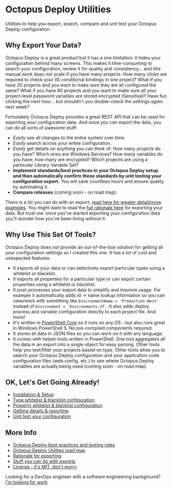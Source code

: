 
# Octopus Deploy Utilities

Utilities to help you export, search, compare and unit test your Octopus Deploy configuration.


## Why Export Your Data?

Octopus Deploy is a great product but it has a one limitation: it hides your configuration behind many screens.  This makes it time-consuming to search your configuration, review it for quality and consistency... and this manual work does not scale if you have many projects.  How many clicks are required to check your IIS conditional bindings in one project?  What if you have 20 projects and you want to make sure they are all configured the same?  What if you have 80 projects and you want to make sure all your project-level password variables are stored encrypted (Sensitive)?  Have fun clicking the next hour... but shouldn't you double-check the settings *again* next week?

Fortunately Octopus Deploy provides a great REST API that can be used for exporting your configuration data.  And once you can export the data, you can do all sorts of awesome stuff:
* *Easily* see all changes to the entire system over time.
* *Easily* search across your entire configuration.
* *Easily* get details on anything you can think of: How many projects do you have?  Which ones are Windows Services? How many variables do you have; how many are encrypted?  Which projects are using a particular Library Variable Set?
* **Implement standards/best practices in your Octopus Deploy setup and then automatically confirm these standards by unit testing your configuration export.**  You will save countless hours and ensure quality by automating it.
* **Compare releases** (coming soon - on road map).

There is a lot you can do with an export; [read here for greater detail/more examples](docs/WhatCanYouDo.md).  You might want to read the [full rationale here](docs/Rationale.md) for exporting your data.  But trust me: once you've started exporting your configuration data you'll wonder how you've been living without it.


## Why Use This Set Of Tools?

Octopus Deploy does not provide an out-of-the-box solution for getting all your configuration settings so I created this one.  It has a lot of cool and unexpected features:
* It exports all your data or can selectively export particular types using a whitelist or blacklist.
* It exports all properties for a particular type or can export certain properties using a whitelist or blacklist.
* It post-processes your export data to simplify and improve usage.  For example it automatically adds id -> name lookup information so you can view/work with something like ```EnvironmentName = 'Production-West'``` instead of ```Environment = 'Environments-37'```.  It also adds deploy process and variable configuration directly to each project file.  And more!
* It's written in [PowerShell Core](https://github.com/PowerShell/PowerShell) so it runs on any OS - but also runs great in Windows PowerShell 5.  No pre-compiled components required.
* It stores all data in JSON files so you can work on it with any language.
* It comes with helper tools written in PowerShell.  One tool aggregates all the data in an export into a single object for easy parsing.  Other tools help you test/filter your projects based on type.  Other tools allow you to search your Octopus Deploy configuration and your application code configuration files (web.config, etc.) to see where Octopus Deploy variables are actually being used (coming soon - on road map).


## OK, Let's Get Going Already!

* [Installation & Setup](docs/InstallationSetup.md)
* [Type whitelist & blacklist configuration](docs/TypeWhiteListBlackListConfig.md)
* [Property whitelist & blacklist configuration](docs/PropertyWhiteListBlackListConfig.md)
* [Getting details & reporting](docs/DetailsAndReporting.md)
* [Unit test your configuration](docs/UnitTesting.md)


## More Info

* [Octopus Deploy best practices and testing rules](docs/BestPracticesTestingRules.md)
* [Octopus Deploy Utilities road map](docs/OctopusDeployUtilitiesRoadmap.md)
* [Rationale for exporting](docs/Rationale.md)
* [Stuff you can do with exports](docs/WhatCanYouDo.md)
* [License - it's MIT, don't worry](LICENSE)


Looking for a DevOps engineer with a software engineering background?  [I'm looking for work](http://dtwconsulting.com/)

